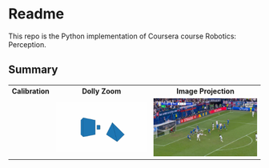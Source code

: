 # Readme

This repo is the Python implementation of Coursera course Robotics: Perception.

## Summary

<table>
  <tr>
    <th>Calibration</th>
    <th>Dolly Zoom</th>
    <th>Image Projection</th>
  </tr>
  <tr>
    <td></td>
    <td><img src="week_01/dolly_zoom/dolly_zoom/output/dolly_zoom_animation.gif" /></td>
    <td><img src="week_02/image_projection/image_projection/images/output/test1.png"></td>
  </tr>
</table>